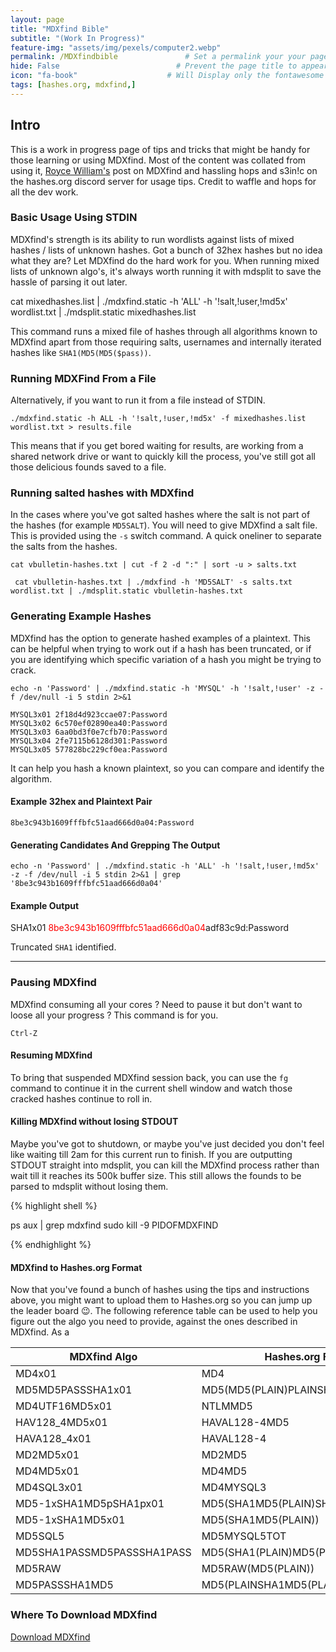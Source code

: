 ```yaml
---
layout: page
title: "MDXfind Bible"
subtitle: "(Work In Progress)"   
feature-img: "assets/img/pexels/computer2.webp"
permalink: /MDXfindbible               # Set a permalink your your page
hide: False                          # Prevent the page title to appear in the navbar
icon: "fa-book"                    # Will Display only the fontawesome icon (here: fa-search) and not the title
tags: [hashes.org, mdxfind,]
---
```


## Intro

This is a work in progress page of tips and tricks that might be handy for those learning or using MDXfind. Most of the content was collated from using it, [Royce William's](https://www.techsolvency.com/pub/bin/mdxfind/) post on MDXfind and hassling hops and s3in!c on the hashes.org discord server for usage tips. Credit to waffle and hops for all the dev work.


### Basic Usage Using STDIN

MDXfind's strength is its ability to run wordlists against lists of mixed hashes / lists of unknown hashes. Got a bunch of 32hex hashes but no idea what they are? Let MDXfind do the hard work for you. When running mixed lists of unknown algo's, it's always worth running it with mdsplit to save the hassle of parsing it out later.


  cat mixedhashes.list | ./mdxfind.static -h 'ALL' -h '!salt,!user,!md5x' wordlist.txt | ./mdsplit.static mixedhashes.list

This command runs a mixed file of hashes through all algorithms known to  MDXfind apart from those requiring salts, usernames and internally iterated hashes like `SHA1(MD5(MD5($pass))`.

### Running MDXFind From a File

Alternatively, if you want to run it from a file instead of STDIN.


    ./mdxfind.static -h ALL -h '!salt,!user,!md5x' -f mixedhashes.list wordlist.txt > results.file

This means that if you get bored waiting for results, are working from a shared network drive or want to quickly kill the process, you've still got all those delicious founds saved to a file.


### Running salted hashes with MDXfind

In the cases where you've got salted hashes where the salt is not part of the hashes (for example `MD5SALT`). You will need to give MDXfind a salt file. This is provided using the  `-s` switch command. A quick oneliner to separate the salts from the hashes.

~~~~~~
cat vbulletin-hashes.txt | cut -f 2 -d ":" | sort -u > salts.txt
~~~~~~

~~~~~~
 cat vbulletin-hashes.txt | ./mdxfind -h 'MD5SALT' -s salts.txt wordlist.txt | ./mdsplit.static vbulletin-hashes.txt
~~~~~~


### Generating Example Hashes

MDXfind has the option to generate hashed examples of a plaintext. This can be helpful when trying to work out if a hash has been truncated, or if you are identifying which specific variation of a hash you might be trying to crack.  

~~~~~~
echo -n 'Password' | ./mdxfind.static -h 'MYSQL' -h '!salt,!user' -z -f /dev/null -i 5 stdin 2>&1
~~~~~~

~~~~~~
MYSQL3x01 2f18d4d923ccae07:Password
MYSQL3x02 6c570ef02890ea40:Password
MYSQL3x03 6aa0bd3f0e7cfb70:Password
MYSQL3x04 2fe7115b6128d301:Password
MYSQL3x05 577828bc229cf0ea:Password
~~~~~~
It can help you hash a known plaintext, so you can compare and identify the algorithm.

#### Example 32hex and Plaintext Pair
`8be3c943b1609fffbfc51aad666d0a04:Password`

#### Generating Candidates And Grepping The Output
~~~~~~
echo -n 'Password' | ./mdxfind.static -h 'ALL' -h '!salt,!user,!md5x' -z -f /dev/null -i 5 stdin 2>&1 | grep '8be3c943b1609fffbfc51aad666d0a04'
~~~~~~
#### Example Output

SHA1x01  <span style="color:red">8be3c943b1609fffbfc51aad666d0a04</span>adf83c9d:Password

Truncated `SHA1` identified.

---

### Pausing MDXfind

MDXfind consuming all your cores ? Need to pause it but don't want to loose all your progress ? This command is for you.

`Ctrl-Z`

#### Resuming MDXfind

To bring that suspended MDXfind session back, you can use the `fg` command to continue it in the current shell window and watch those cracked hashes continue to roll in.


#### Killing MDXfind without losing STDOUT

Maybe you've got to shutdown, or maybe you've just decided you don't feel like waiting till 2am for this current run to finish. If you are outputting STDOUT straight into mdsplit, you can kill the MDXfind process rather than wait till it reaches its 500k buffer size. This still allows the founds to be parsed to mdsplit without losing them.


{% highlight shell %}

ps aux | grep mdxfind
sudo kill -9 PIDOFMDXFIND

{% endhighlight %}

#### MDXfind to Hashes.org Format

Now that you've found a bunch of hashes using the tips and instructions above, you might want to upload them to Hashes.org so you can jump up the leader board 😉. The following reference table can be used to help you figure out the algo you need to provide, against the ones described in MDXfind. As a

| MDXfind Algo | Hashes.org Format |
| - | - |
| MD4x01 | MD4 |
| MD5MD5PASSSHA1x01|MD5(MD5(PLAIN)PLAINSHA1(PLAIN))|
| MD4UTF16MD5x01|NTLMMD5|
| HAV128_4MD5x01|HAVAL128-4MD5|
| HAVA128_4x01|HAVAL128-4|
| MD2MD5x01|MD2MD5|
| MD4MD5x01|MD4MD5|
| MD4SQL3x01|MD4MYSQL3|  
| MD5-1xSHA1MD5pSHA1px01|MD5(SHA1MD5(PLAIN)SHA1(PLAIN))|
| MD5-1xSHA1MD5x01|MD5(SHA1MD5(PLAIN))|
| MD5SQL5|MD5MYSQL5TOT|
| MD5SHA1PASSMD5PASSSHA1PASS|MD5(SHA1(PLAIN)MD5(PLAIN)SHA1(PLAIN))|
| MD5RAW|MD5RAW(MD5(PLAIN))|
| MD5PASSSHA1MD5|MD5(PLAINSHA1MD5(PLAIN))

### Where To Download MDXfind

[Download MDXfind](https://hashes.org/mdxfind.php)
